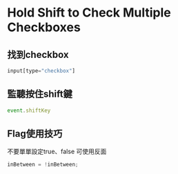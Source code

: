 # Hold Shift to Check Multiple Checkboxes

## 找到checkbox
```js
input[type="checkbox"]
```

## 監聽按住shift鍵
```js
event.shiftKey
```

## Flag使用技巧
不要單單設定true、false
可使用反面
```js
inBetween = !inBetween;
```